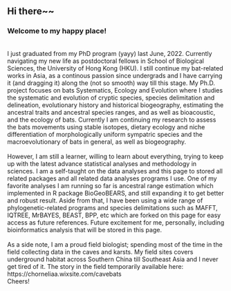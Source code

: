 ## Hi there~~
### Welcome to my happy place!
<br />
I just graduated from my PhD program (yayy) last June, 2022. Currently navigating my new life as postdoctoral fellows in School of Biological Sciences, the University of Hong Kong (HKU). I still continue my bat-related works in Asia, as a continous passion since undergrads and I have carrying it (and dragging it) along the (not so smooth) way till this stage. My Ph.D. project focuses on bats Systematics, Ecology and Evolution where I studies the systematic and evolution of cryptic species, species delimitation and delineation, evolutionary history and historical biogeography, estimating the ancestral traits and ancestral species ranges, and as well as bioacoustic, and the ecology of bats. Currently I am continuing my research to assess the bats movements using stable isotopes, dietary ecology and niche differentiation of morphologically uniform sympatric species and the macroevolutionary of bats in general, as well as biogeography.
<br />

<br />
However, I am still a learner, willing to learn about everything, trying to keep up with the latest advance statistical analyses and methodology in sciences. I am a self-taught on the data analyses and this page to stored all related packages and all related data analyses programs I use. One of my favorite analyses I am running so far is ancestral range estimation which implemented in R package BioGeoBEARS, and still expanding it to get better and robust result. Aside from that, I have been using a wide range of phylogenetic-related programs and species delimitations such as MAFFT, IQTREE, MrBAYES, BEAST, BPP, etc which are forked on this page for easy access as future references. Future excitement for me, personally, including bioinformatics analysis that will be stored in this page.  
<br/>


<br />
As a side note, I am a proud field biologist; spending most of the time in the field collecting data in the caves and karsts. My field sites covers underground habitat across Southern China till Southeast Asia and I never get tired of it. The story in the field temporarily available here: https://chorneliaa.wixsite.com/cavebats

<br />
Cheers!
